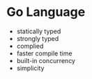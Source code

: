 # Go Language

- statically typed
- strongly typed
- complied
- faster compile time
- built-in concurrency
- simplicity
